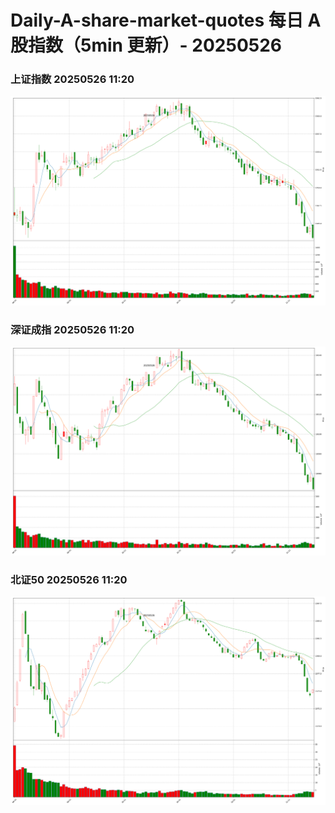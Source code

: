 
# Daily-A-share-market-quotes 每日 A 股指数（5min 更新）- 20250526

### 上证指数 20250526 11:20
![](./fig/2025/5/20250526-sh000001.png)

### 深证成指 20250526 11:20
![](./fig/2025/5/20250526-sz399001.png)

### 北证50 20250526 11:20
![](./fig/2025/5/20250526-bj899050.png)

